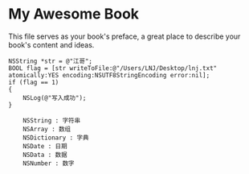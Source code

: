# My Awesome Book

This file serves as your book's preface, a great place to describe your book's content and ideas.

```objc
NSString *str = @"江哥";
BOOL flag = [str writeToFile:@"/Users/LNJ/Desktop/lnj.txt" atomically:YES encoding:NSUTF8StringEncoding error:nil];
if (flag == 1)
{
    NSLog(@"写入成功");
}
```

```objc
	NSString : 字符串
	NSArray : 数组
	NSDictionary : 字典
	NSDate : 日期
	NSData : 数据
	NSNumber : 数字
```